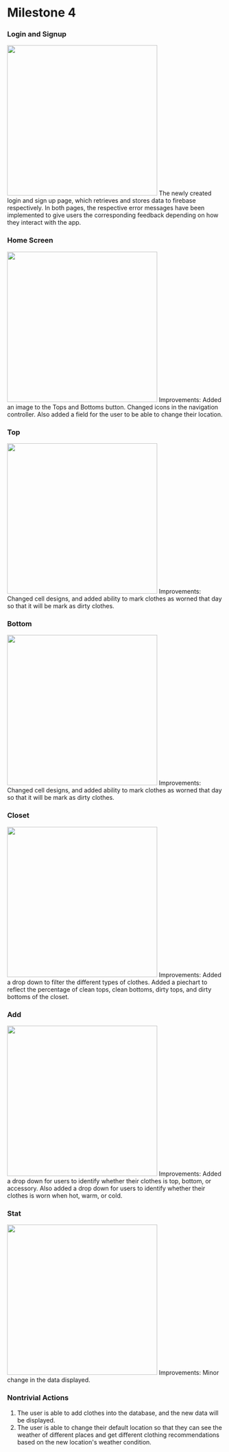 # Milestone 4

### Login and Signup
<img src="images/milestone5/loginANDsignup.png" width=350px>
The newly created login and sign up page, which retrieves and stores data to firebase respectively. In both pages, the respective error messages have been implemented to give users the corresponding feedback depending on how they interact with the app.

### Home Screen
<img src="images/milestone5/main_screen.png" width=350px>
Improvements: Added an image to the Tops and Bottoms button. Changed icons in the navigation controller. Also added a field for the user to be able to change their location.

### Top
<img src="images/milestone5/top.png" width=350px>
Improvements: Changed cell designs, and added ability to mark clothes as worned that day so that it will be mark as dirty clothes.

### Bottom
<img src="images/milestone5/bottom.png" width=350px>
Improvements: Changed cell designs, and added ability to mark clothes as worned that day so that it will be mark as dirty clothes.

### Closet
<img src="images/milestone5/closet.png" width=350px>
Improvements: Added a drop down to filter the different types of clothes. Added a piechart to reflect the percentage of clean tops, clean bottoms, dirty tops, and dirty bottoms of the closet.

### Add
<img src="images/milestone5/add.png" width=350px>
Improvements: Added a drop down for users to identify whether their clothes is top, bottom, or accessory. Also added a drop down for users to identify whether their clothes is worn when hot, warm, or cold.

### Stat
<img src="images/milestone5/stat.png" width=350px>
Improvements: Minor change in the data displayed.

### Nontrivial Actions
1) The user is able to add clothes into the database, and the new data will be displayed.
2) The user is able to change their default location so that they can see the weather of different places and get different clothing recommendations based on the new location's weather condition.